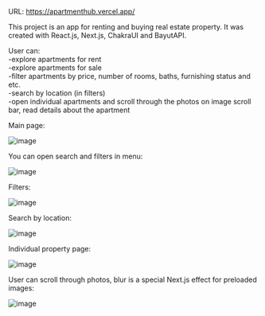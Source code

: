 URL: https://apartmenthub.vercel.app/

This project is an app for renting and buying real estate property. It was created with React.js, Next.js, ChakraUI and BayutAPI.

User can:  
-explore apartments for rent  
-explore apartments for sale  
-filter apartments by price, number of rooms, baths, furnishing status and etc.  
-search by location (in filters)  
-open individual apartments and scroll through the photos on image scroll bar, read details about the apartment  

Main page:

![image](https://user-images.githubusercontent.com/48406339/233068644-1d3d9a14-3b4f-4b64-9608-36a2621d33fb.png)

You can open search and filters in menu:

![image](https://user-images.githubusercontent.com/48406339/233068787-c69e9302-e916-409b-a42b-186f886db0d3.png)

Filters:

![image](https://user-images.githubusercontent.com/48406339/233068330-75837047-78db-448b-b842-805cefaa03a2.png)

Search by location:

![image](https://user-images.githubusercontent.com/48406339/233068458-fed1c879-7a7c-4f9d-82f8-6bc12e745815.png)

Individual property page:

![image](https://user-images.githubusercontent.com/48406339/233069447-5393e401-18df-408c-bd1f-ff94c96a18ad.png)

User can scroll through photos, blur is a special Next.js effect for preloaded images:

![image](https://user-images.githubusercontent.com/48406339/233069081-9544929c-127d-45ae-8a72-67d3099073c8.png)

